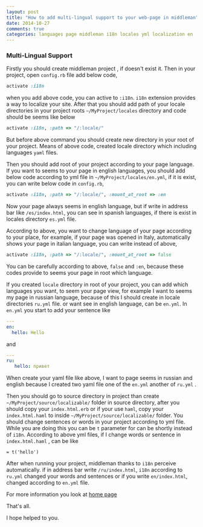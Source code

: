 ```yaml
---
layout: post
title: "How to add multi-lingual support to your web-page in middleman"
date: 2014-10-27 
comments: true
categories: languages page middleman i18n locales yml localization en
---
```


### Multi-Lingual Support

Firstly you should create middleman project , if doesn't exist it. Then in your project, 
open `config.rb`  file add below code,

```ruby
activate :i18n
```

when you add above code, you can active to `:i18n`. `i18n` extension provides a way to localize your site. 
After that you should add path of your locale directories in your project roots `~/MyProject/locales` directory and code
should be seems like below

```ruby
activate :i18n, :path => "/:locale/"
```

<!-- more -->

But before above command you should create new directory in your root of your project. Means of above code, created 
locale directory which including languages `yaml` files.

Then you should add root of your project according to your page language. If you want to seems to your page in english 
languages, you should add below code according to yml file in `~/MyProject/locales/en.yml`, 
if it is exist, you can write below code in `config.rb`, 

```ruby
activate :i18n, :path => "/:locale/", :mount_at_root => :en
```

Now your page always seems in english language, but if write in address bar like `/es/index.html`, you can see in 
spanish languages, if there is exist in locales directory `es.yml` file. 

According to above,  you want to change language of your page according to your place, for example, if your page was opened in Italy,
automatically shows your page in italian language, you can write instead of above,

```ruby
activate :i18n, :path => "/:locale/", :mount_at_root => false
```

You can be carefully according to above, `false` and `:en`, because these codes provide to seems your page in root which language.
 
If you created `locale` directory in root of your project, you can add which languages you want, to seem your page view, 
for example I want to seems my page in russian language, because of this I should create in locale directories `ru.yml` file.
or want see in english language, can be `en.yml`. In `en.yml` you start to add your sentence like

```yaml
---
en:
  hello: Hello
```

and

```yaml
---
ru:
   hello: привет 
```


When create your yaml file like above, I want to page seems in russian and english because I created two yaml file 
one of the `en.yml` another of `ru.yml` . 

Then you should go to source directory in project than create `~/MyProject/source/localizable/` folder in source directory,
after you should copy your `index.html.erb` or if your use `haml`, copy your `index.html.haml` to inside `~/MyProject/source/localizable/`
folder. You should change sentences or words in your project according to yml file. While you are doing this you 
can be `t` parameter for can be shortly instead of `i18n`. According to above yml files, if I change words or sentence 
in `index.html.haml` , can be like

```haml
= t('hello')
```

After when running your project, middleman thanks to `i18n` perceive automatically. if in address bar 
write `/ru/index.html`, `i18n` according to `ru.yml` changed your words and sentences or if you write `en/index.html`, 
changed according to `en.yml` file.

For more information you look at [home page](http://middlemanapp.com/advanced/localization/)

That's all.


I hope helped to you.
